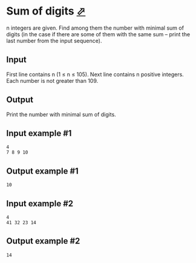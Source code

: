 # Sum of digits [⬀](https://www.e-olymp.com/en/contests/9493/problems/83162)

n integers are given. Find among them the number with minimal sum of digits (in the case if there are some of them with the same sum – print the last number from the input sequence).

## Input
First line contains n (1 ≤ n ≤ 105). Next line contains n positive integers. Each number is not greater than 109.

## Output
Print the number with minimal sum of digits.

## Input example #1
```
4
7 8 9 10
```

## Output example #1
```
10
```

## Input example #2
```
4
41 32 23 14
```

## Output example #2
```
14
```
